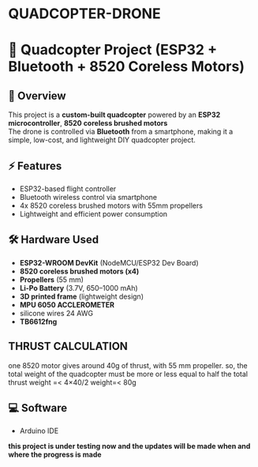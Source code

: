 # QUADCOPTER-DRONE
# 🚁 Quadcopter Project (ESP32 + Bluetooth + 8520 Coreless Motors)

## 📌 Overview
This project is a **custom-built quadcopter** powered by an **ESP32 microcontroller**, **8520 coreless brushed motors**  
The drone is controlled via **Bluetooth** from a smartphone, making it a simple, low-cost, and lightweight DIY quadcopter project.

## ⚡ Features
- ESP32-based flight controller  
- Bluetooth wireless control via smartphone  
- 4x 8520 coreless brushed motors with 55mm propellers   
- Lightweight and efficient power consumption  

## 🛠️ Hardware Used
- **ESP32-WROOM DevKit** (NodeMCU/ESP32 Dev Board)  
- **8520 coreless brushed motors (x4)**   
- **Propellers** (55 mm)  
- **Li-Po Battery** (3.7V, 650–1000 mAh)  
- **3D printed frame** (lightweight design)
- **MPU 6050 ACCLEROMETER**
- silicone wires 24 AWG
- **TB6612fng**

## THRUST CALCULATION
one 8520 motor gives around 40g of thrust, with 55 mm propeller. so,
the total weight of the quadcopter must be more or less equal to half the total thrust
weight =< 4×40/2
weight=< 80g

## 💻 Software
- Arduino IDE 

**this project is under testing now and the updates will be made when and where the progress is made**
